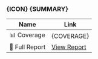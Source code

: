 ### <span aria-hidden="true">{ICON}</span> {SUMMARY}
| Name | Link |
|:----:|------|
| <span aria-hidden="true">📊</span> Coverage | {COVERAGE} |
| <span aria-hidden="true">🔗</span> Full Report | [View Report]({JOB_URL}) |
